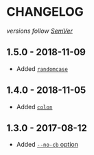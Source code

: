 # CHANGELOG
*versions follow [SemVer](http://semver.org)*

## 1.5.0 - 2018-11-09
* Added [`randomcase`](https://github.com/maxlath/text-transform-cli#randomcase)

## 1.4.0 - 2018-11-05
* Added [`colon`](https://github.com/maxlath/text-transform-cli#colon)

## 1.3.0 - 2017-08-12
* Added [`--no-cb` option](https://github.com/maxlath/text-transform-cli#disable-copy-to-clipboard)
